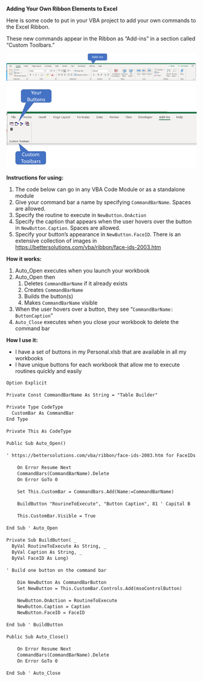 **Adding Your Own Ribbon Elements to Excel**

Here is some code to put in your VBA project to add your own commands to the Excel Ribbon. 

These new commands appear in the Ribbon as “Add-ins” in a section called “Custom Toolbars.”

![image-20200628094718137](./figures//Add-ins_Ribbon_Overview.png)                               

 ![image-20200628094838659](./figures/Add-ins_Custom_Toolbar.png)

**Instructions for using:**

1. The code below can go in any VBA Code Module or as a standalone module
2. Give your command bar a name by specifying `CommandBarName`. Spaces are allowed.
3. Specify the routine to execute in `NewButton.OnAction`
4. Specify the caption that appears when the user hovers over the button in `NewButton.Caption`. Spaces are allowed.
5. Specify your button’s appearance in `NewButton.FaceID`. There is an extensive collection of images in https://bettersolutions.com/vba/ribbon/face-ids-2003.htm

**How it works:**

1. Auto_Open executes when you launch your workbook
2. Auto_Open then
    1. Deletes `CommandBarName` if it already exists
    2. Creates `CommandBarName`
    3. Builds the button(s)
    4. Makes `CommandBarName` visible
3. When the user hovers over a button, they see “`CommandBarName: ButtonCaption`”
4. `Auto_Close` executes when you close your workbook to delete the command bar

**How I use it:**

- I have a set of buttons in my Personal.xlsb that are available in all my workbooks
- I have unique buttons for each workbook that allow me to execute routines quickly and easily

```
Option Explicit

Private Const CommandBarName As String = "Table Builder"

Private Type CodeType
  CustomBar As CommandBar
End Type

Private This As CodeType

Public Sub Auto_Open()

' https://bettersolutions.com/vba/ribbon/face-ids-2003.htm for FaceIDs

    On Error Resume Next
    CommandBars(CommandBarName).Delete
    On Error GoTo 0

    Set This.CustomBar = CommandBars.Add(Name:=CommandBarName)

    BuildButton "RourineToExecute", "Button Caption", 81 ' Capital B
    
    This.CustomBar.Visible = True

End Sub ' Auto_Open

Private Sub BuildButton( _
  ByVal RoutineToExecute As String, _
  ByVal Caption As String, _
  ByVal FaceID As Long)

' Build one button on the command bar

    Dim NewButton As CommandBarButton
    Set NewButton = This.CustomBar.Controls.Add(msoControlButton)
    
    NewButton.OnAction = RoutineToExecute
    NewButton.Caption = Caption
    NewButton.FaceID = FaceID
    
End Sub ' BuildButton

Public Sub Auto_Close()

    On Error Resume Next
    CommandBars(CommandBarName).Delete
    On Error GoTo 0

End Sub ' Auto_Close
```

